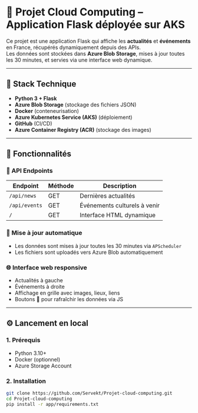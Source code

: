# 📌 Projet Cloud Computing – Application Flask déployée sur AKS

Ce projet est une application Flask qui affiche les **actualités** et **événements** en France, récupérés dynamiquement depuis des APIs.  
Les données sont stockées dans **Azure Blob Storage**, mises à jour toutes les 30 minutes, et servies via une interface web dynamique.

---

## 🧱 Stack Technique

- **Python 3 + Flask**
- **Azure Blob Storage** (stockage des fichiers JSON)
- **Docker** (conteneurisation)
- **Azure Kubernetes Service (AKS)** (déploiement)
- **GitHub** (CI/CD)
- **Azure Container Registry (ACR)** (stockage des images)

---

## 🚀 Fonctionnalités

### 📅 API Endpoints

| Endpoint       | Méthode | Description |
|----------------|---------|-------------|
| `/api/news`    | GET     | Dernières actualités |
| `/api/events`  | GET     | Événements culturels à venir |
| `/`            | GET     | Interface HTML dynamique |

### 🔄 Mise à jour automatique
- Les données sont mises à jour toutes les 30 minutes via `APScheduler`
- Les fichiers sont uploadés vers Azure Blob automatiquement

### 🌐 Interface web responsive
- Actualités à gauche
- Événements à droite
- Affichage en grille avec images, lieux, liens
- Boutons 🔄 pour rafraîchir les données via JS

---

## ⚙️ Lancement en local

### 1. Prérequis

- Python 3.10+
- Docker (optionnel)
- Azure Storage Account

### 2. Installation

```bash
git clone https://github.com/Servekt/Projet-cloud-computing.git
cd Projet-cloud-computing
pip install -r app/requirements.txt
